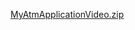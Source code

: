 
[MyAtmApplicationVideo.zip](https://github.com/880106/MyATMApplication/files/14064541/MyAtmApplicationVideo.zip)
